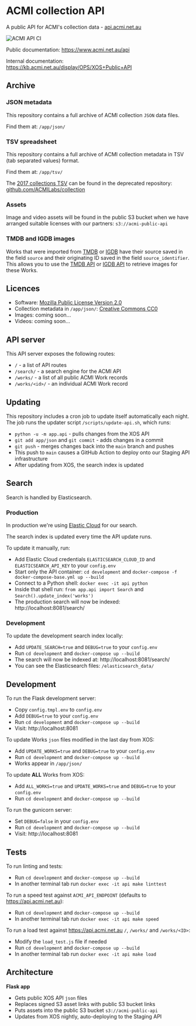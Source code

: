 # ACMI collection API

A public API for ACMI's collection data - [api.acmi.net.au](https://api.acmi.net.au)

![ACMI API CI](https://github.com/ACMILabs/acmi-api/workflows/ACMI%20API%20CI/badge.svg)

Public documentation: https://www.acmi.net.au/api

Internal documentation: https://kb.acmi.net.au/display/OPS/XOS+Public+API

## Archive

### JSON metadata

This repository contains a full archive of ACMI collection `JSON` data files.

Find them at: `/app/json/`

### TSV spreadsheet

This repository contains a full archive of ACMI collection metadata in TSV (tab separated values) format.

Find them at: `/app/tsv/`

The [2017 collections TSV](https://github.com/ACMILabs/collection/blob/master/src/collections_data.tsv) can be found in the deprecated repository: [github.com/ACMILabs/collection](https://github.com/ACMILabs/collection)

### Assets

Image and video assets will be found in the public S3 bucket when we have arranged suitable licenses with our partners: `s3://acmi-public-api`

### TMDB and IGDB images

Works that were imported from [TMDB](https://www.themoviedb.org) or [IGDB](https://www.igdb.com) have their source saved in the field `source` and their originating ID saved in the field `source_identifier`. This allows you to use the [TMDB API](https://developers.themoviedb.org) or [IGDB API](https://www.igdb.com/api) to retrieve images for these Works.

## Licences

* Software: [Mozilla Public License Version 2.0](https://www.mozilla.org/en-US/MPL/2.0/)
* Collection metadata in `/app/json/`: [Creative Commons CC0](https://creativecommons.org/share-your-work/public-domain/cc0/)
* Images: coming soon...
* Videos: coming soon...

## API server

This API server exposes the following routes:

* `/` - a list of API routes
* `/search/` - a search engine for the ACMI API
* `/works/` - a list of all public ACMI Work records
* `/works/<id>/` - an individual ACMI Work record

## Updating

This repository includes a cron job to update itself automatically each night. The job runs the updater script `/scripts/update-api.sh`, which runs:

* `python -u -m app.api` - pulls changes from the XOS API
* `git add app/json` and `git commit` - adds changes in a commit
* `git push` - merges changes back into the `main` branch and pushes
* This push to `main` causes a GitHub Action to deploy onto our Staging API infrastructure
* After updating from XOS, the search index is updated

## Search

Search is handled by Elasticsearch.

### Production

In production we're using [Elastic Cloud](https://www.elastic.co/cloud/) for our search.

The search index is updated every time the API update runs.

To update it manually, run:

* Add Elastic Cloud credentials `ELASTICSEARCH_CLOUD_ID` and `ELASTICSEARCH_API_KEY` to your `config.env`
* Start only the API container: `cd development` and `docker-compose -f docker-compose-base.yml up --build`
* Connect to a Python shell: `docker exec -it api python`
* Inside that shell run: `from app.api import Search` and `Search().update_index('works')`
* The production search will now be indexed: http://localhost:8081/search/

### Development

To update the development search index locally:

* Add `UPDATE_SEARCH=true` and `DEBUG=true` to your `config.env`
* Run `cd development` and `docker-compose up --build`
* The search will now be indexed at: http://localhost:8081/search/
* You can see the Elasticsearch files: `/elasticsearch_data/`

## Development

To run the Flask development server:

* Copy `config.tmpl.env` to `config.env`
* Add `DEBUG=true` to your `config.env`
* Run `cd development` and `docker-compose up --build`
* Visit: http://localhost:8081

To update Works `json` files modified in the last day from XOS:

* Add `UPDATE_WORKS=true` and `DEBUG=true` to your `config.env`
* Run `cd development` and `docker-compose up --build`
* Works appear in `/app/json/`

To update **ALL** Works from XOS:

* Add `ALL_WORKS=true` and `UPDATE_WORKS=true` and `DEBUG=true` to your `config.env`
* Run `cd development` and `docker-compose up --build`

To run the gunicorn server:

* Set `DEBUG=false` in your `config.env`
* Run `cd development` and `docker-compose up --build`
* Visit: http://localhost:8081

## Tests

To run linting and tests:

* Run `cd development` and `docker-compose up --build`
* In another terminal tab run `docker exec -it api make linttest`

To run a speed test against `ACMI_API_ENDPOINT` (defaults to https://api.acmi.net.au):

* Run `cd development` and `docker-compose up --build`
* In another terminal tab run `docker exec -it api make speed`

To run a load test against https://api.acmi.net.au `/`, `/works/` and `/works/<ID>`:

* Modify the `load_test.js` file if needed
* Run `cd development` and `docker-compose up --build`
* In another terminal tab run `docker exec -it api make load`

## Architecture

**Flask app**

* Gets public XOS API `json` files
* Replaces signed S3 asset links with public S3 bucket links
* Puts assets into the public S3 bucket `s3://acmi-public-api`
* Updates from XOS nightly, auto-deploying to the Staging API
